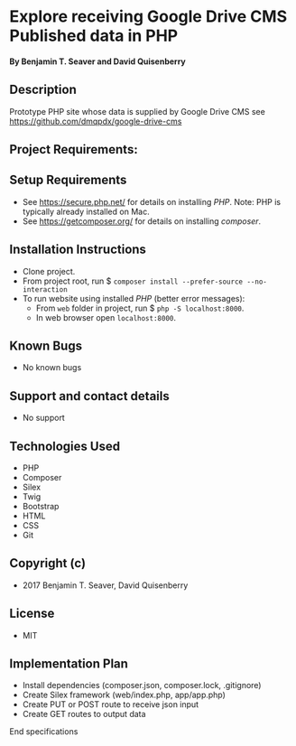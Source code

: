# Explore receiving Google Drive CMS Published data in PHP


#### By Benjamin T. Seaver and David Quisenberry

## Description

Prototype PHP site whose data is supplied by Google Drive CMS see https://github.com/dmqpdx/google-drive-cms

## Project Requirements:

## Setup Requirements
* See https://secure.php.net/ for details on installing _PHP_.  Note: PHP is typically already installed on Mac.
* See https://getcomposer.org/ for details on installing _composer_.

## Installation Instructions
* Clone project.
* From project root, run $ `composer install --prefer-source --no-interaction`
* To run website using installed _PHP_ (better error messages):
    * From `web` folder in project, run $ `php -S localhost:8000`.
    * In web browser open `localhost:8000`.

## Known Bugs
* No known bugs

## Support and contact details
* No support

## Technologies Used
* PHP
* Composer
* Silex
* Twig
* Bootstrap
* HTML
* CSS
* Git

## Copyright (c)
* 2017 Benjamin T. Seaver, David Quisenberry

## License
* MIT

## Implementation Plan

* Install dependencies (composer.json, composer.lock, .gitignore)
* Create Silex framework (web/index.php, app/app.php)
* Create PUT or POST route to receive json input
* Create GET routes to output data

End specifications
